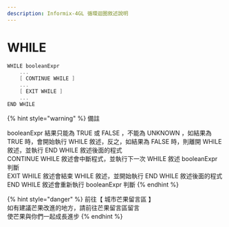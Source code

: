 ```yaml
---
description: Informix-4GL 循環迴圈敘述說明
---
```


# WHILE

```objectivec
WHILE booleanExpr
    ...
    [ CONTINUE WHILE ]
    ...
    [ EXIT WHILE ]
    ...
END WHILE
```

{% hint style="warning" %}
備註

booleanExpr  結果只能為  TRUE  或  FALSE  ，不能為  UNKNOWN  ，如結果為  TRUE  時，會開始執行  WHILE  敘述，反之，如結果為  FALSE  時，則離開  WHILE  敘述，並執行  END WHILE  敘述後面的程式\
CONTINUE WHILE  敘述會中斷程式，並執行下一次  WHILE  敘述  booleanExpr  判斷\
EXIT WHILE  敘述會結束  WHILE  敘述，並開始執行  END WHILE  敘述後面的程式\
END WHILE  敘述會重新執行  booleanExpr  判斷
{% endhint %}

{% hint style="danger" %}
前往【 城市芒果留言區 】\
如有建議芒果改進的地方，請前往芒果留言區留言\
使芒果與你們一起成長進步
{% endhint %}
